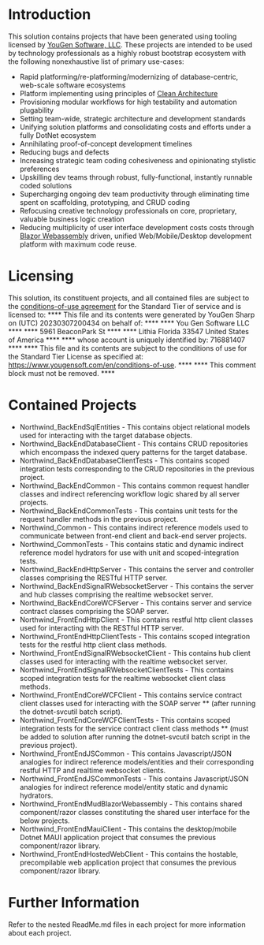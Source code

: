 # Introduction
This solution contains projects that have been generated using tooling licensed by [YouGen Software, LLC](https://yougensoft.com). These projects are intended to be used by technology professionals as a highly robust bootstrap ecosystem with the following nonexhaustive list of primary use-cases:
* Rapid platforming/re-platforming/modernizing of database-centric, web-scale software ecosystems
* Platform implementing using principles of [Clean Architecture](https://learn.microsoft.com/en-us/dotnet/architecture/modern-web-apps-azure/common-web-application-architectures)
* Provisioning modular workflows for high testability and automation plugability
* Setting team-wide, strategic architecture and development standards
* Unifying solution platforms and consolidating costs and efforts under a fully DotNet ecosystem
* Annihilating proof-of-concept development timelines
* Reducing bugs and defects
* Increasing strategic team coding cohesiveness and opinionating stylistic preferences
* Upskilling dev teams through robust, fully-functional, instantly runnable coded solutions
* Supercharging ongoing dev team productivity through eliminating time spent on scaffolding, prototyping, and CRUD coding
* Refocusing creative technology professionals on core, proprietary, valuable business logic creation
* Reducing multiplicity of user interface development costs costs through [Blazor Webassembly](https://learn.microsoft.com/en-us/aspnet/core/blazor/?view=aspnetcore) driven, unified Web/Mobile/Desktop development platform with maximum code reuse.
# Licensing
This solution, its constituent projects, and all contained files are subject to the [conditions-of-use agreement](https://www.yougensoft.com/en/conditions-of-use) for the Standard Tier of service and is licensed to:
**** This file and its contents were generated by YouGen Sharp on (UTC) 20230307200434 on behalf of: ****
**** You Gen Software LLC ****
**** 5961 BeaconPark St ****
**** Lithia Florida 33547 United States of America ****
**** whose account is uniquely identified by: 716881407 ****
**** This file and its contents are subject to the conditions of use for the Standard Tier License as specified at: https://www.yougensoft.com/en/conditions-of-use. ****
**** This comment block must not be removed. ****
# Contained Projects
* Northwind_BackEndSqlEntities - This contains object relational models used for interacting with the target database objects.
* Northwind_BackEndDatabaseClient - This contains CRUD repositories which encompass the indexed query patterns for the target database.
* Northwind_BackEndDatabaseClientTests - This contains scoped integration tests corresponding to the CRUD repositories in the previous project.
* Northwind_BackEndCommon - This contains common request handler classes and indirect referencing workflow logic shared by all server projects.
* Northwind_BackEndCommonTests - This contains unit tests for the request handler methods in the previous project.
* Northwind_Common - This contains indirect reference models used to communicate between front-end client and back-end server projects.
* Northwind_CommonTests - This contains static and dynamic indirect reference model hydrators for use with unit and scoped-integration tests.
* Northwind_BackEndHttpServer - This contains the server and controller classes comprising the RESTful HTTP server.
* Northwind_BackEndSignalRWebsocketServer - This contains the server and hub classes comprising the realtime websocket server.
* Northwind_BackEndCoreWCFServer - This contains server and service contract classes comprising the SOAP server.
* Northwind_FrontEndHttpClient - This contains restful http client classes used for interacting with the RESTful HTTP server.
* Northwind_FrontEndHttpClientTests - This contains scoped integration tests for the restful http client class methods.
* Northwind_FrontEndSignalRWebsocketClient - This contains hub client classes used for interacting with the realtime websocket server.
* Northwind_FrontEndSignalRWebsocketClientTests - This contains scoped integration tests for the realtime websocket client class methods.
* Northwind_FrontEndCoreWCFClient - This contains service contract client classes used for interacting with the SOAP server ** (after running the dotnet-svcutil batch script).
* Northwind_FrontEndCoreWCFClientTests - This contains scoped integration tests for the service contract client class methods ** (must be added to solution after running the dotnet-svcutil batch script in the previous project).
* Northwind_FrontEndJSCommon - This contains Javascript/JSON analogies for indirect reference models/entities and their corresponding restful HTTP and realtime websocket clients.
* Northwind_FrontEndJSCommonTests - This contains Javascript/JSON analogies for indirect reference model/entity static and dynamic hydrators.
* Northwind_FrontEndMudBlazorWebassembly - This contains shared component/razor classes constituting the shared user interface for the below projects.
* Northwind_FrontEndMauiClient - This contains the desktop/mobile Dotnet MAUI application project that consumes the previous component/razor library.
* Northwind_FrontEndHostedWebClient - This contains the hostable, precompilable web application project that consumes the previous component/razor library.
# Further Information
Refer to the nested ReadMe.md files in each project for more information about each project.
